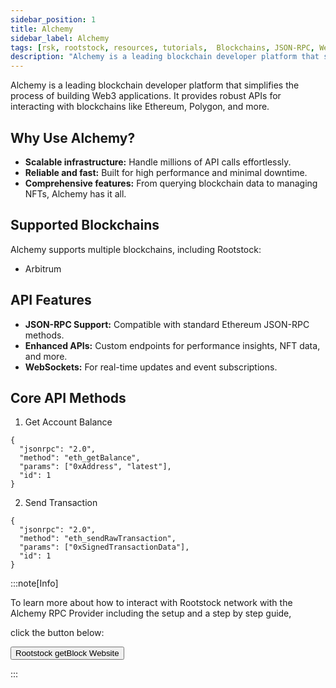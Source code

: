 ```yaml
---
sidebar_position: 1
title: Alchemy
sidebar_label: Alchemy
tags: [rsk, rootstock, resources, tutorials,  Blockchains, JSON-RPC, WebSockets, Alchemy, RPC, API, RPC API]
description: "Alchemy is a leading blockchain developer platform that simplifies the process of building Web3 applications. It provides robust APIs for interacting with blockchains like Ethereum, Polygon, and more."
---
```


Alchemy is a leading blockchain developer platform that simplifies the process of building Web3 applications. It provides robust APIs for interacting with blockchains like Ethereum, Polygon, and more.

## Why Use Alchemy?
- **Scalable infrastructure:** Handle millions of API calls effortlessly.
- **Reliable and fast:** Built for high performance and minimal downtime.
- **Comprehensive features:** From querying blockchain data to managing NFTs, Alchemy has it all.


## Supported Blockchains
Alchemy supports multiple blockchains, including Rootstock:
- Arbitrum

## API Features
- **JSON-RPC Support:** Compatible with standard Ethereum JSON-RPC methods.
- **Enhanced APIs:** Custom endpoints for performance insights, NFT data, and more.
- **WebSockets:** For real-time updates and event subscriptions.

## Core API Methods
1. Get Account Balance
```
{
  "jsonrpc": "2.0",
  "method": "eth_getBalance",
  "params": ["0xAddress", "latest"],
  "id": 1
}
```

2. Send Transaction
```
{
  "jsonrpc": "2.0",
  "method": "eth_sendRawTransaction",
  "params": ["0xSignedTransactionData"],
  "id": 1
}
```

:::note[Info]

 To learn more about how to interact with Rootstock network with the Alchemy RPC Provider including the setup and a step by step guide,  
 
 click the button below:
 
<Button href="https://dev.rootstock.io/developers/rpc-api/rootstock/" align="left">Rootstock getBlock Website</Button>

:::